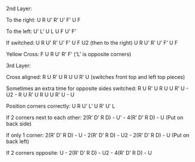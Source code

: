 2nd Layer:

To the right: U R U’ R’ U’ F’ U F

To the left: U’ L’ U L U F U’ F’

If switched: U R U' R' U' F' U F U2 (then to the right) U R U’ R’ U’ F’ U F

Yellow Cross: F U R U’ R’ F’
('L' is opposite corners)


3rd Layer:

Cross aligned: R U R’ U R U U R’ U (switches front top and left top pieces)

Sometimes an extra time for opposite sides switched:
R U R’ U R U U R’ U - U2 - R U R’ U R U U R’ U - U

Position corners correctly:  U R U’ L’ U R’ U’ L

If 2 corners next to each other: 2(R’ D’ R D) - U' - 4(R’ D’ R D) - U
(Put on back side)

If only 1 corner: 2(R’ D’ R D) - U - 2(R’ D’ R D) - U2 - 2(R’ D’ R D) - U
(Put on back left)

If 2 corners opposite: U - 2(R’ D’ R D) - U2 - 4(R’ D’ R D) - U
